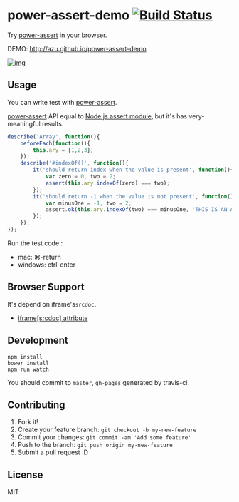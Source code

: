 # power-assert-demo [![Build Status](https://travis-ci.org/azu/power-assert-demo.svg?branch=master)](https://travis-ci.org/azu/power-assert-demo)

Try [power-assert](https://github.com/twada/power-assert "power-assert") in your browser.

DEMO: http://azu.github.io/power-assert-demo

[![img](http://monosnap.com/image/abZWIEqxlpWsWev1oPP03DxNvdsOId.png)](http://azu.github.io/power-assert-demo)

## Usage

You can write test with [power-assert](https://github.com/twada/power-assert "power-assert").

[power-assert](https://github.com/twada/power-assert "power-assert") API equal to [Node.js assert module](http://nodejs.org/api/assert.html "Assert Node.js Manual &amp; Documentation"),
but it's has very-meaningful results.

``` js
describe('Array', function(){
    beforeEach(function(){
        this.ary = [1,2,3];
    });
    describe('#indexOf()', function(){
        it('should return index when the value is present', function(){
            var zero = 0, two = 2;
            assert(this.ary.indexOf(zero) === two);
        });
        it('should return -1 when the value is not present', function(){
            var minusOne = -1, two = 2;
            assert.ok(this.ary.indexOf(two) === minusOne, 'THIS IS AN ASSERTION MESSAGE');
        });
    });
});
```

Run the test code :

- mac: ⌘-return
- windows: ctrl-enter

## Browser Support

It's depend on iframe's`srcdoc`.

- [iframe\[srcdoc\] attribute](http://www.chromestatus.com/features/5222955109842944 "Chromium Dashboard")

## Development

```
npm install
bower install
npm run watch
```

You should commit to `master`, `gh-pages` generated by travis-ci.

## Contributing

1. Fork it!
2. Create your feature branch: `git checkout -b my-new-feature`
3. Commit your changes: `git commit -am 'Add some feature'`
4. Push to the branch: `git push origin my-new-feature`
5. Submit a pull request :D

## License

MIT
